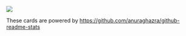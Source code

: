 ![](https://github-readme-stats.vercel.app/api/top-langs/?username=gfx&layout=compact)

These cards are powered by https://github.com/anuraghazra/github-readme-stats
